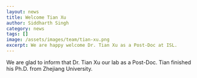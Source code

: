 ```yaml
---
layout: news
title: Welcome Tian Xu
author: Siddharth Singh
category: news
tags: []
image: /assets/images/team/tian-xu.png
excerpt: We are happy welcome Dr. Tian Xu as a Post-Doc at ISL.
---
```


We are glad to inform that Dr. Tian Xu our lab as a Post-Doc. Tian finished his Ph.D. from Zhejiang University. 